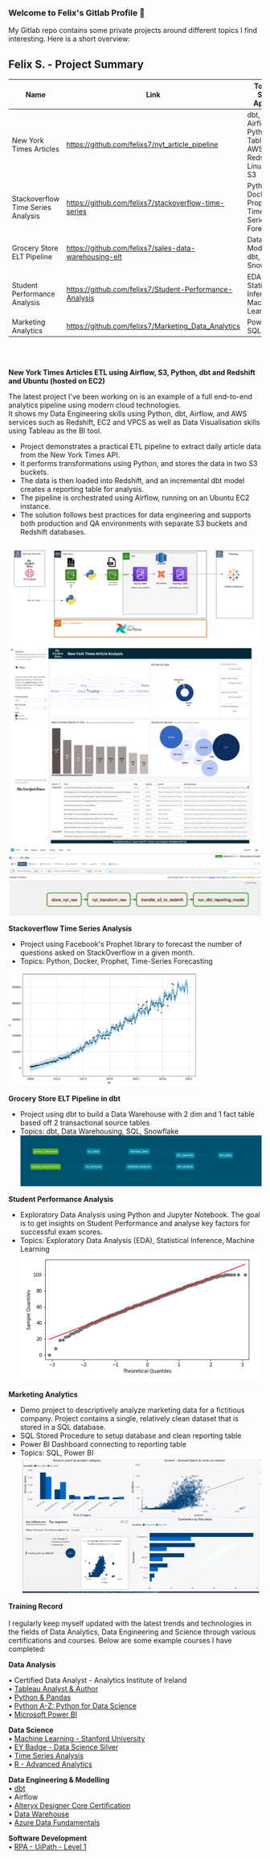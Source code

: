 ### Welcome to Felix's Gitlab Profile 👋

<!--
**felixs7/felixs7** is a ✨ _special_ ✨ repository because its `README.md` (this file) appears on your GitHub profile.

Here are some ideas to get you started:

- 🔭 I’m currently working on ...
- 🌱 I’m currently learning ...
- 👯 I’m looking to collaborate on ...
- 🤔 I’m looking for help with ...
- 💬 Ask me about ...
- 📫 How to reach me: ...
- 😄 Pronouns: ...
- ⚡ Fun fact: ...
-->


My Gitlab repo contains some private projects around different topics I find interesting. Here is a short overview:

## Felix S. - Project Summary
| Name                     | Link                                                           | Tools & Skills Applied                                           |
|--------------------------|----------------------------------------------------------------|-------------------------------------------------------|
| New York Times Articles  | https://github.com/felixs7/nyt_article_pipeline | dbt, Airflow, Python, Tableau, AWS Redshift, Linux, EC2, S3 |
| Stackoverflow Time Series Analysis                  | https://github.com/felixs7/stackoverflow-time-series     | Python, Docker, Prophet, Time-Series Forecasting  |
| Grocery Store ELT Pipeline        | https://github.com/felixs7/sales-data-warehousing-elt                  | Data Modelling, dbt, Snowflake                   |
| Student Performance Analysis         | https://github.com/felixs7/Student-Performance-Analysis     | EDA, Statistical Inference, Machine Learning                      |
| Marketing Analytics  | https://github.com/felixs7/Marketing_Data_Analytics                 | Power BI, SQL                                       |

<br>
<br>


**New York Times Articles ETL using Airflow, S3, Python, dbt and Redshift and Ubuntu (hosted on EC2)**

The latest project I've been working on is an example of a full end-to-end analytics pipeline using modern cloud technologies. <br>
It shows my Data Engineering skills using Python, dbt, Airflow, and AWS services such as Redshift, EC2 and VPCS as well as Data Visualisation skills using Tableau as the BI tool. <br>

- Project demonstrates a practical ETL pipeline to extract daily article data from the New York Times API.
- It performs transformations using Python, and stores the data in two S3 buckets.
- The data is then loaded into Redshift, and an incremental dbt model creates a reporting table for analysis.
- The pipeline is orchestrated using Airflow, running on an Ubuntu EC2 instance.
- The solution follows best practices for data engineering and supports both production and QA environments with separate S3 buckets and Redshift databases.

![etl_airflow](img/architecture_screenshot_fs.png)
![etl_airflow](img/Tableau-Workbook.png)
![etl_airflow](img/airflow_new.png)


**Stackoverflow Time Series Analysis**
  - Project using Facebook's Prophet library to forecast the number of questions asked on StackOverflow in a given month.
  - Topics: Python, Docker, Prophet, Time-Series Forecasting
  <img src="img/time_series.png"  style="height:75%; width:75%" >
  
 
 **Grocery Store ELT Pipeline in dbt**
  - Project using dbt to build a Data Warehouse with 2 dim and 1 fact table based off 2 transactional source tables
  - Topics: dbt, Data Warehousing, SQL, Snowflake
  ![dbt_warehouse](img/dbt_pipe.png)
  
    
**Student Performance Analysis**
  - Exploratory Data Analysis using Python and Jupyter Notebook. The goal is to get insights on Student Performance and analyse key factors for successful exam scores. 
  - Topics: Exploratory Data Analysis (EDA), Statistical Inference, Machine Learning
  ![student_performance](img/student_performance.png)

**Marketing Analytics**

  - Demo project to descriptively analyze marketing data for a fictitious company. Project contains a single, relatively clean dataset that is stored in a SQL database.
  - SQL Stored Procedure to setup database and clean reporting table
  - Power BI Dashboard connecting to reporting table
  - Topics: SQL, Power BI
  ![marketing_analytics](img/marketing_analytics.png)

  

<b>Training Record</b><br> 
<br>
I regularly keep myself updated with the latest trends and technologies in the fields of Data Analytics, Data Engineering and Science through various certifications and courses. Below are some example courses I have completed:
 
<B>Data Analysis</B><br>

•	Certified Data Analyst - Analytics Institute of Ireland<br>
•	<a href='https://www.credly.com/users/felix-stiefel/badges'>Tableau Analyst & Author</a><br>
•	<a href='https://drive.google.com/file/d/15GFbKarqLlYR5jOIpJ8JIrA8e8sYKy7Z/view'>Python & Pandas</a><br>
•	<a href='https://drive.google.com/file/d/1ee0ZVVTWdFpnBQsY2ib3Y6-_rXznyfcT/view'>Python A-Z: Python for Data Science</a><br>
•	<a href='https://drive.google.com/file/d/11OyqsqaZtm7Bl1sKPnsjJKXOLNgWqI1C/view'>Microsoft Power BI</a><br>

<B>Data Science</B><br>
•	<a href='https://www.coursera.org/account/accomplishments/verify/DZ566Z4GJSJX'>Machine Learning - Stanford University</a><br>
•	<a href='https://www.credly.com/users/felix-stiefel/badges'>EY Badge - Data Science Silver</a><br>
•	<a href='https://indeed.udemy.com/certificate/UC-f40c080a-d788-4c9f-a530-3c56d16540dd/?utm_campaign=email&utm_source=sendgrid.com&utm_medium=email'>Time Series Analysis</a><br>
•	<a href='https://drive.google.com/file/d/17dTJR7HsHGipdTPL3oOOhJ7r7bthDpVf/view'>R - Advanced Analytics</a><br>

<B>Data Engineering & Modelling</B><br>
•	<a href='https://indeed.udemy.com/certificate/UC-ccc43d81-8407-41fe-ac2f-f1e83d7dd3d3/?utm_source=sendgrid.com&utm_medium=email&utm_campaign=email'>dbt</a><br>
•	Airflow <br>
•	<a href='https://www.credly.com/users/felix-stiefel/badges'>Alteryx Designer Core Certification</a><br>
•	<a href='https://udemy-certificate.s3.amazonaws.com/pdf/UC-96f0d5dc-8ca8-443c-8fc5-7839cdcfb113.pdf'>Data Warehouse</a><br>
•	<a href='https://www.credly.com/users/felix-stiefel/badges'>Azure Data Fundamentals</a><br>


<B>Software Development</B><br>
•	<a href='https://drive.google.com/file/d/11EDF2-b5XPYar0hdns8S3x_YG6U5m0ux/view'>RPA - UiPath - Level 1</a><br>








 
